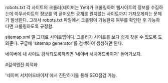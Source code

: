 robots.txt 
각 사이트의 크롤러(네이버는 Yeti)가 크롤링하여 웹사이트의 정보를 수집하는데 아무사이트의 정보를 막 긁어오면 공개를 원치않는 사이트까지 가져오게되는 문제가 발생한다. 
그래서 robots.txt 파일에서 크롤링이 가능한지 여부를 확인한 후 가능하다면 크롤링하도록 규정함.

sitemap.xml
말 그대로 사이트맵이다. 크롤러가 사이트를 보다 쉽게 찾을 수 있도록 도와준다.
구글에 'sitemap generator'를 검색하여 생성하면 된다.

네이버에 내 사이트 검색되도록하려면 '네이버 서치어드바이저' 들어가보자.

#검색엔진 최적화

'네이버 서치어드바이저'에서 진단하기를 통해 SEO점검 가능.
